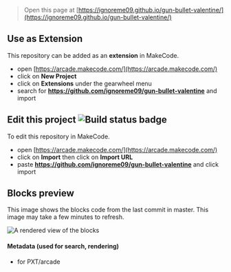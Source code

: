  


> Open this page at [https://ignoreme09.github.io/gun-bullet-valentine/](https://ignoreme09.github.io/gun-bullet-valentine/)

## Use as Extension

This repository can be added as an **extension** in MakeCode.

* open [https://arcade.makecode.com/](https://arcade.makecode.com/)
* click on **New Project**
* click on **Extensions** under the gearwheel menu
* search for **https://github.com/ignoreme09/gun-bullet-valentine** and import

## Edit this project ![Build status badge](https://github.com/ignoreme09/gun-bullet-valentine/workflows/MakeCode/badge.svg)

To edit this repository in MakeCode.

* open [https://arcade.makecode.com/](https://arcade.makecode.com/)
* click on **Import** then click on **Import URL**
* paste **https://github.com/ignoreme09/gun-bullet-valentine** and click import

## Blocks preview

This image shows the blocks code from the last commit in master.
This image may take a few minutes to refresh.

![A rendered view of the blocks](https://github.com/ignoreme09/gun-bullet-valentine/raw/master/.github/makecode/blocks.png)

#### Metadata (used for search, rendering)

* for PXT/arcade
<script src="https://makecode.com/gh-pages-embed.js"></script><script>makeCodeRender("{{ site.makecode.home_url }}", "{{ site.github.owner_name }}/{{ site.github.repository_name }}");</script>
